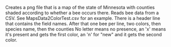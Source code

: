 Creates a png file that is a map of the state of Minnesota with counties shaded according to whether a bee occurs there. 
Reads bee data from a CSV. See MapsData2ColorTest.csv for an example. There is a header line that contains the field names.
After that one bee per line, two colors, then species name, then the counties
No letter means no presence, an 'x' means it's present and gets the first color, an 'n' for "new" and it gets the second color.
